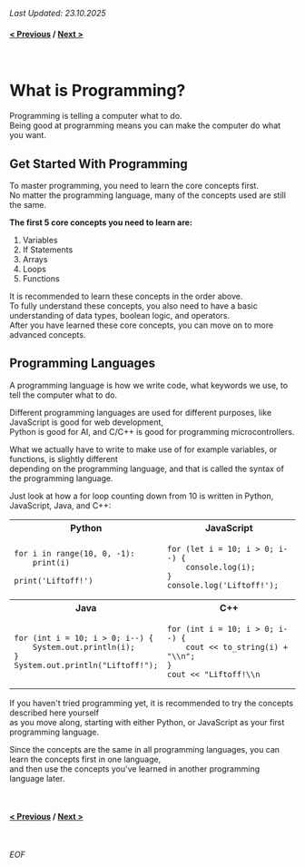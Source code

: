 *Last Updated: 23.10.2025*

#### [< Previous][go-back] / [Next >][continue]

[go-back]: https://github.com/rento-fox/Code-Guides/tree/main/Intro%20To%20Programming/ITP%20Tutorial 'Intro'
[continue]: h 'I'

<br>

# What is Programming?

Programming is telling a computer what to do.<br>
Being good at programming means you can make the computer do what you want.

## Get Started With Programming
To master programming, you need to learn the core concepts first.<br>
No matter the programming language, many of the concepts used are still the same.

**The first 5 core concepts you need to learn are:**

1. Variables
2. If Statements
3. Arrays
4. Loops
5. Functions

It is recommended to learn these concepts in the order above.<br>
To fully understand these concepts, you also need to have a basic understanding of data types, boolean logic, and operators.<br>
After you have learned these core concepts, you can move on to more advanced concepts.

## Programming Languages
A programming language is how we write code, what keywords we use, to tell the computer what to do.

Different programming languages are used for different purposes, like JavaScript is good for web development,<br>
Python is good for AI, and C/C++ is good for programming microcontrollers.

What we actually have to write to make use of for example variables, or functions, is slightly
different<br>
depending on the programming language, and that is called the syntax of the programming language.

Just look at how a for loop counting down from 10 is written in Python, JavaScript, Java, and C++:

<table>
    <tr>
        <th>Python</th>
        <th>JavaScript</th>
    </tr>
    <tr>
        <td>
<pre><code>for i in range(10, 0, -1):
    print(i)<br>
print('Liftoff!')
</code></pre>
        </td>
        <td>
<pre><code>for (let i = 10; i > 0; i--) {
    console.log(i);
}
console.log('Liftoff!');
</code></pre>
        </td>
    </tr>
    <tr>
        <th>Java</th>
        <th>C++</th>
    </tr>
    <tr>
        <td>
<pre><code>for (int i = 10; i > 0; i--) {
    System.out.println(i);
}
System.out.println("Liftoff!");
</code></pre>
        </td>
        <td>
<pre><code>for (int i = 10; i > 0; i--) {
    cout << to_string(i) + "\\n";
}
cout << "Liftoff!\\n
</code></pre>
        </td>
    </tr>
</table>

If you haven't tried programming yet, it is recommended to try the concepts described here yourself<br>
as you move along, starting with either Python, or JavaScript as your first programming language.

Since the concepts are the same in all programming languages, you can learn the concepts first in one language,<br>
and then use the concepts you've learned in another programming language later.

<br>

#### [< Previous][go-back] / [Next >][continue]

[go-back]: https://github.com/rento-fox/Code-Guides/tree/main/Intro%20To%20Programming/ITP%20Tutorial 'Intro'
[continue]: h 'I'

<br>

*EOF*
